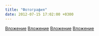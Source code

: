 ```yaml
---
title: "Фотография"
date: 2012-07-15 17:02:00 +0300
---
```



[Вложение](/assets/vk_photos/2/XomNdSrEGgg.jpg)
[Вложение](/assets/vk_photos/2/NW-FKfsj0Io.jpg)
[Вложение](/assets/vk_photos/2/QKhrWnq4GTU.jpg)
[Вложение](/assets/vk_photos/1/1GSP-HOt7Bg.jpg)

